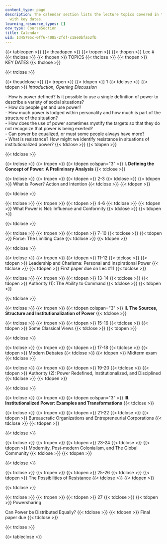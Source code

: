 ```yaml
---
content_type: page
description: The calendar section lists the lecture topics covered in the course along
  with key dates.
learning_resource_types: []
ocw_type: CourseSection
title: Calendar
uid: 1d45795c-0ff6-4085-2fdf-c18e0bfa52fb
---
```


{{< tableopen >}}
{{< theadopen >}}
{{< tropen >}}
{{< thopen >}}
Lec #
{{< thclose >}}
{{< thopen >}}
TOPICS
{{< thclose >}}
{{< thopen >}}
KEY DATES
{{< thclose >}}

{{< trclose >}}

{{< theadclose >}}
{{< tropen >}}
{{< tdopen >}}
1
{{< tdclose >}}
{{< tdopen >}}
_Introduction, Opening Discussion_  
  
\- How is power defined? Is it possible to use a single definition of power to describe a variety of social situations?  
\- How do people get and use power?  
\- How much power is lodged within personality and how much is part of the structure of the situation?  
\- How does the use of power sometimes mystify the targets so that they do not recognize that power is being exerted?  
\- Can power be equalized, or must some people always have more?  
\- What is resistance? How might we identify resistance in situations of institutionalized power?
{{< tdclose >}}
{{< tdopen >}}

{{< tdclose >}}

{{< trclose >}}
{{< tropen >}}
{{< tdopen colspan="3" >}}
**I. Defining the Concept of Power: A Preliminary Analysis**
{{< tdclose >}}

{{< trclose >}}
{{< tropen >}}
{{< tdopen >}}
2-3
{{< tdclose >}}
{{< tdopen >}}
What is Power? Action and Intention
{{< tdclose >}}
{{< tdopen >}}

{{< tdclose >}}

{{< trclose >}}
{{< tropen >}}
{{< tdopen >}}
4-6
{{< tdclose >}}
{{< tdopen >}}
What Power is Not: Influence and Conformity
{{< tdclose >}}
{{< tdopen >}}

{{< tdclose >}}

{{< trclose >}}
{{< tropen >}}
{{< tdopen >}}
7-10
{{< tdclose >}}
{{< tdopen >}}
Force: The Limiting Case
{{< tdclose >}}
{{< tdopen >}}

{{< tdclose >}}

{{< trclose >}}
{{< tropen >}}
{{< tdopen >}}
11-12
{{< tdclose >}}
{{< tdopen >}}
Leadership and Charisma: Personal and Inspirational Power
{{< tdclose >}}
{{< tdopen >}}
First paper due on Lec #11
{{< tdclose >}}

{{< trclose >}}
{{< tropen >}}
{{< tdopen >}}
13-14
{{< tdclose >}}
{{< tdopen >}}
Authority (1): The Ability to Command
{{< tdclose >}}
{{< tdopen >}}

{{< tdclose >}}

{{< trclose >}}
{{< tropen >}}
{{< tdopen colspan="3" >}}
**II. The Sources, Structure and Institutionalization of Power**
{{< tdclose >}}

{{< trclose >}}
{{< tropen >}}
{{< tdopen >}}
15-16
{{< tdclose >}}
{{< tdopen >}}
Some Classical Views
{{< tdclose >}}
{{< tdopen >}}

{{< tdclose >}}

{{< trclose >}}
{{< tropen >}}
{{< tdopen >}}
17-18
{{< tdclose >}}
{{< tdopen >}}
Modern Debates
{{< tdclose >}}
{{< tdopen >}}
Midterm exam
{{< tdclose >}}

{{< trclose >}}
{{< tropen >}}
{{< tdopen >}}
19-20
{{< tdclose >}}
{{< tdopen >}}
Authority (2): Power Redefined, Institutionalized, and Disciplined
{{< tdclose >}}
{{< tdopen >}}

{{< tdclose >}}

{{< trclose >}}
{{< tropen >}}
{{< tdopen colspan="3" >}}
**III. Institutionalized Power: Examples and Transformations**
{{< tdclose >}}

{{< trclose >}}
{{< tropen >}}
{{< tdopen >}}
21-22
{{< tdclose >}}
{{< tdopen >}}
Bureaucratic Organizations and Entrepreneurial Corporations
{{< tdclose >}}
{{< tdopen >}}

{{< tdclose >}}

{{< trclose >}}
{{< tropen >}}
{{< tdopen >}}
23-24
{{< tdclose >}}
{{< tdopen >}}
Modernity, Post-modern Colonialism, and The Global Community
{{< tdclose >}}
{{< tdopen >}}

{{< tdclose >}}

{{< trclose >}}
{{< tropen >}}
{{< tdopen >}}
25-26
{{< tdclose >}}
{{< tdopen >}}
The Possibilities of Resistance
{{< tdclose >}}
{{< tdopen >}}

{{< tdclose >}}

{{< trclose >}}
{{< tropen >}}
{{< tdopen >}}
27
{{< tdclose >}}
{{< tdopen >}}
Powersharing  
  
Can Power be Distributed Equally?
{{< tdclose >}}
{{< tdopen >}}
Final paper due
{{< tdclose >}}

{{< trclose >}}

{{< tableclose >}}